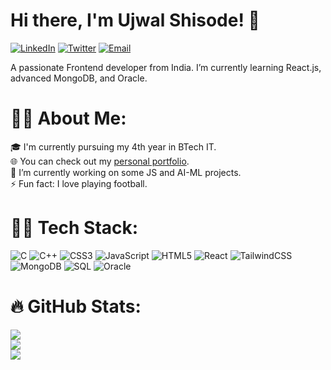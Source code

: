 # Hi there, I'm Ujwal Shisode! 👋

[![LinkedIn](https://img.shields.io/badge/LinkedIn-%230077B5.svg?logo=linkedin&logoColor=white)](https://www.linkedin.com/in/ujjwal-shisode-241abb250/) 
[![Twitter](https://img.shields.io/badge/Twitter-%230077B5.svg?logo=twitter&logoColor=white)](https://twitter.com/ujwal_shisode)
[![Email](https://img.shields.io/badge/Email-red?style=flat-square&logo=gmail)](mailto:ujjwalshisode0077@gmail.com)

A passionate Frontend developer from India. I’m currently learning React.js, advanced MongoDB, and Oracle.

# 🙋‍♂️ About Me:
🎓 I'm currently pursuing my 4th year in BTech IT.<br>
🌐 You can check out my [personal portfolio](https://ujwal-shisode-portfolio.vercel.app/).<br>
🔭 I’m currently working on some JS and AI-ML projects.<br>
⚡ Fun fact: I love playing football.


# 🧑‍💻 Tech Stack:
![C](https://img.shields.io/badge/c-%2300599C.svg?style=for-the-badge&logo=c&logoColor=white) 
![C++](https://img.shields.io/badge/c++-%2300599C.svg?style=for-the-badge&logo=c%2B%2B&logoColor=white) 
![CSS3](https://img.shields.io/badge/css3-%231572B6.svg?style=for-the-badge&logo=css3&logoColor=white) 
![JavaScript](https://img.shields.io/badge/javascript-%23323330.svg?style=for-the-badge&logo=javascript&logoColor=%23F7DF1E) 
![HTML5](https://img.shields.io/badge/html5-%23E34F26.svg?style=for-the-badge&logo=html5&logoColor=white) 
![React](https://img.shields.io/badge/react-%2320232a.svg?style=for-the-badge&logo=react&logoColor=%2361DAFB) 
![TailwindCSS](https://img.shields.io/badge/tailwindcss-%2338B2AC.svg?style=for-the-badge&logo=tailwind-css&logoColor=white)
![MongoDB](https://img.shields.io/badge/mongodb-%2347A248.svg?style=for-the-badge&logo=mongodb&logoColor=white)
![SQL](https://img.shields.io/badge/sql-%2300f.svg?style=for-the-badge&logo=sql&logoColor=white)
![Oracle](https://img.shields.io/badge/oracle-%23F00000.svg?style=for-the-badge&logo=oracle&logoColor=white)

# 🔥 GitHub Stats:
![](https://github-readme-stats.vercel.app/api?username=ujwal0077&theme=dark&hide_border=false&include_all_commits=false&count_private=false)<br/>
![](https://github-readme-streak-stats.herokuapp.com/?user=ujwal0077&theme=dark&hide_border=false)<br/>
![](https://github-readme-stats.vercel.app/api/top-langs/?username=ujwal0077&theme=dark&hide_border=false&include_all_commits=false&count_private=false&layout=compact)

<!-- Proudly created with GPRM ( https://gprm.itsvg.in ) -->
